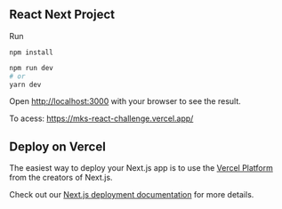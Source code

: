 ## React Next Project
Run
```
npm install
```

```bash
npm run dev
# or
yarn dev
```
Open [http://localhost:3000](http://localhost:3000) with your browser to see the result.

To acess: https://mks-react-challenge.vercel.app/

## Deploy on Vercel

The easiest way to deploy your Next.js app is to use the [Vercel Platform](https://vercel.com/new?utm_medium=default-template&filter=next.js&utm_source=create-next-app&utm_campaign=create-next-app-readme) from the creators of Next.js.

Check out our [Next.js deployment documentation](https://nextjs.org/docs/deployment) for more details.
